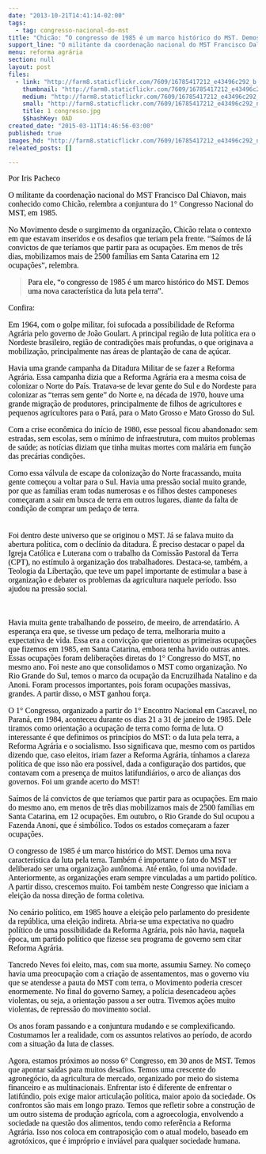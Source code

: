 ```yaml
---
date: "2013-10-21T14:41:14-02:00"
tags:
  - tag: congresso-nacional-do-mst
title: "Chicão: “O congresso de 1985 é um marco histórico do MST. Demos uma nova cara à luta pela terra”"
support_line: "O militante da coordenação nacional do MST Francisco Dal Chiavon, mais conhecido como Chicão, relembra a conjuntura do 1° Congresso Nacional do MST, em 1985."
menu: reforma agrária
section: null
layout: post
files:
  - link: "http://farm8.staticflickr.com/7609/16785417212_e43496c292_b.jpg"
    thumbnail: "http://farm8.staticflickr.com/7609/16785417212_e43496c292_t.jpg"
    medium: "http://farm8.staticflickr.com/7609/16785417212_e43496c292_z.jpg"
    small: "http://farm8.staticflickr.com/7609/16785417212_e43496c292_n.jpg"
    title: 1 congresso.jpg
    $$hashKey: 0AD
created_date: "2015-03-11T14:46:56-03:00"
published: true
images_hd: "http://farm8.staticflickr.com/7609/16785417212_e43496c292_n.jpg"
releated_posts: []

---
```

<p style="color: rgb(0, 0, 0); font-family: Times; font-size: medium; line-height: normal;">Por Iris Pacheco</p>

<p style="color: rgb(0, 0, 0); font-family: Times; font-size: medium; line-height: normal;">O militante da coordena&ccedil;&atilde;o nacional do MST Francisco Dal Chiavon, mais conhecido como Chic&atilde;o, relembra a conjuntura do 1&deg; Congresso Nacional do MST, em 1985.</p>

<p style="color: rgb(0, 0, 0); font-family: Times; font-size: medium; line-height: normal;">No Movimento desde o surgimento da organiza&ccedil;&atilde;o, Chic&atilde;o relata o contexto em que estavam inseridos e os desafios que teriam pela frente. &ldquo;Sa&iacute;mos de l&aacute; convictos de que ter&iacute;amos que partir para as ocupa&ccedil;&otilde;es. Em menos de tr&ecirc;s dias, mobilizamos mais de 2500 fam&iacute;lias em Santa Catarina em 12 ocupa&ccedil;&otilde;es&rdquo;, relembra.&nbsp;</p>

<blockquote>
<p style="color: rgb(0, 0, 0); font-family: Times; font-size: medium; line-height: normal;">Para ele, &ldquo;o congresso de 1985 &eacute; um marco hist&oacute;rico do MST. Demos uma nova caracter&iacute;stica da luta pela terra&rdquo;.&nbsp;</p>
</blockquote>

<p style="color: rgb(0, 0, 0); font-family: Times; font-size: medium; line-height: normal;">Confira:</p>

<p style="color: rgb(0, 0, 0); font-family: Times; font-size: medium; line-height: normal;">Em 1964, com o golpe militar, foi sufocada a possibilidade de Reforma Agr&aacute;ria pelo governo de Jo&atilde;o Goulart. A principal regi&atilde;o de luta pol&iacute;tica era o Nordeste brasileiro, regi&atilde;o de contradi&ccedil;&otilde;es mais profundas, o que originava a mobiliza&ccedil;&atilde;o, principalmente nas &aacute;reas de planta&ccedil;&atilde;o de cana de a&ccedil;&uacute;car.&nbsp;</p>

<p style="color: rgb(0, 0, 0); font-family: Times; font-size: medium; line-height: normal;">Havia uma grande campanha da Ditadura Militar de se fazer a Reforma Agr&aacute;ria. Essa campanha dizia que a Reforma Agr&aacute;ria era a mesma coisa de colonizar o Norte do Pa&iacute;s. Tratava-se de levar gente do Sul e do Nordeste para colonizar as &ldquo;terras sem gente&rdquo; do Norte e, na d&eacute;cada de 1970, houve uma grande migra&ccedil;&atilde;o de produtores, principalmente de filhos de agricultores e pequenos agricultores para o Par&aacute;, para o Mato Grosso e Mato Grosso do Sul.&nbsp;</p>

<p style="color: rgb(0, 0, 0); font-family: Times; font-size: medium; line-height: normal;">Com a crise econ&ocirc;mica do in&iacute;cio de 1980, esse pessoal ficou abandonado: sem estradas, sem escolas, sem o m&iacute;nimo de infraestrutura, com muitos problemas de sa&uacute;de; as not&iacute;cias diziam que tinha muitas mortes com mal&aacute;ria em fun&ccedil;&atilde;o das prec&aacute;rias condi&ccedil;&otilde;es.</p>

<p style="color: rgb(0, 0, 0); font-family: Times; font-size: medium; line-height: normal;">Como essa v&aacute;lvula de escape da coloniza&ccedil;&atilde;o do Norte fracassando, muita gente come&ccedil;ou a voltar para o Sul. Havia uma press&atilde;o social muito grande, por que as fam&iacute;lias eram todas numerosas e os filhos destes camponeses come&ccedil;aram a sair em busca de terra em outros lugares, diante da falta de condi&ccedil;&atilde;o de comprar um peda&ccedil;o de terra.&nbsp;<br />
<br />
<br />
Foi dentro deste universo que se originou o MST. J&aacute; se falava muito da abertura pol&iacute;tica, com o decl&iacute;nio da ditadura. &Eacute; preciso destacar o papel da Igreja Cat&oacute;lica e Luterana com o trabalho da Comiss&atilde;o Pastoral da Terra (CPT), no est&iacute;mulo &agrave; organiza&ccedil;&atilde;o dos trabalhadores. Destaca-se, tamb&eacute;m, a Teologia da Liberta&ccedil;&atilde;o, que teve um papel importante de estimular a base &agrave; organiza&ccedil;&atilde;o e debater os problemas da agricultura naquele per&iacute;odo. Isso ajudou na press&atilde;o social.&nbsp;</p>

<p style="color: rgb(0, 0, 0); font-family: Times; font-size: medium; line-height: normal;">&nbsp;</p>

<p style="color: rgb(0, 0, 0); font-family: Times; font-size: medium; line-height: normal;">Havia muita gente trabalhando de posseiro, de meeiro, de arrendat&aacute;rio. A esperan&ccedil;a era que, se tivesse um peda&ccedil;o de terra, melhoraria muito a expectativa de vida. Essa era a convic&ccedil;&atilde;o que orientou as primeiras ocupa&ccedil;&otilde;es que fizemos em 1985, em Santa Catarina, embora tenha havido outras antes. Essas ocupa&ccedil;&otilde;es foram delibera&ccedil;&otilde;es diretas do 1&deg; Congresso do MST, no mesmo ano. Foi neste ano que consolidamos o MST como organiza&ccedil;&atilde;o. No Rio Grande do Sul, temos o marco da ocupa&ccedil;&atilde;o da Encruzilhada Natalino e da Anoni. Foram processos importantes, pois foram ocupa&ccedil;&otilde;es massivas, grandes. A partir disso, o MST ganhou for&ccedil;a.&nbsp;</p>

<p style="color: rgb(0, 0, 0); font-family: Times; font-size: medium; line-height: normal;">O 1&deg; Congresso, organizado a partir do 1&deg; Encontro Nacional em Cascavel, no Paran&aacute;, em 1984, aconteceu durante os dias 21 a 31 de janeiro de 1985. Dele tiramos como orienta&ccedil;&atilde;o a ocupa&ccedil;&atilde;o de terra como forma de luta. O interessante &eacute; que definimos os princ&iacute;pios do MST: o da luta pela terra, a Reforma Agr&aacute;ria e o socialismo. Isso significava que, mesmo com os partidos dizendo que, caso eleitos, iriam fazer a Reforma Agr&aacute;ria, t&iacute;nhamos a clareza pol&iacute;tica de que isso n&atilde;o era poss&iacute;vel, dada a configura&ccedil;&atilde;o dos partidos, que contavam com a presen&ccedil;a de muitos latifundi&aacute;rios, o arco de alian&ccedil;as dos governos. Foi um grande acerto do MST!&nbsp;</p>

<p style="color: rgb(0, 0, 0); font-family: Times; font-size: medium; line-height: normal;">Sa&iacute;mos de l&aacute; convictos de que ter&iacute;amos que partir para as ocupa&ccedil;&otilde;es. Em maio do mesmo ano, em menos de tr&ecirc;s dias mobilizamos mais de 2500 fam&iacute;lias em Santa Catarina, em 12 ocupa&ccedil;&otilde;es. Em outubro, o Rio Grande do Sul ocupou a Fazenda Anoni, que &eacute; simb&oacute;lico. Todos os estados come&ccedil;aram a fazer ocupa&ccedil;&otilde;es.</p>

<p style="color: rgb(0, 0, 0); font-family: Times; font-size: medium; line-height: normal;">O congresso de 1985 &eacute; um marco hist&oacute;rico do MST. Demos uma nova caracter&iacute;stica da luta pela terra. Tamb&eacute;m &eacute; importante o fato do MST ter deliberado ser uma organiza&ccedil;&atilde;o aut&ocirc;noma. At&eacute; ent&atilde;o, foi uma novidade. Anteriormente, as organiza&ccedil;&otilde;es eram sempre vinculadas a um partido pol&iacute;tico. A partir disso, crescemos muito. Foi tamb&eacute;m neste Congresso que iniciam a elei&ccedil;&atilde;o da nossa dire&ccedil;&atilde;o de forma coletiva.&nbsp;</p>

<p style="color: rgb(0, 0, 0); font-family: Times; font-size: medium; line-height: normal;">No cen&aacute;rio pol&iacute;tico, em 1985 houve a elei&ccedil;&atilde;o pelo parlamento do presidente da rep&uacute;blica, uma elei&ccedil;&atilde;o indireta. Abria-se uma expectativa no quadro pol&iacute;tico de uma possibilidade da Reforma Agr&aacute;ria, pois n&atilde;o havia, naquela &eacute;poca, um partido pol&iacute;tico que fizesse seu programa de governo sem citar Reforma Agr&aacute;ria.&nbsp;</p>

<p style="color: rgb(0, 0, 0); font-family: Times; font-size: medium; line-height: normal;">Tancredo Neves foi eleito, mas, com sua morte, assumiu Sarney. No come&ccedil;o havia uma preocupa&ccedil;&atilde;o com a cria&ccedil;&atilde;o de assentamentos, mas o governo viu que se atendesse a pauta do MST com terra, o Movimento poderia crescer enormemente. No final do governo Sarney, a pol&iacute;cia desencadeou a&ccedil;&otilde;es violentas, ou seja, a orienta&ccedil;&atilde;o passou a ser outra. Tivemos a&ccedil;&otilde;es muito violentas, de repress&atilde;o do movimento social. &nbsp;</p>

<p style="color: rgb(0, 0, 0); font-family: Times; font-size: medium; line-height: normal;">Os anos foram passando e a conjuntura mudando e se complexificando. Costumamos ler a realidade, com os assuntos relativos ao per&iacute;odo, de acordo com a situa&ccedil;&atilde;o da luta de classes.&nbsp;</p>

<p style="color: rgb(0, 0, 0); font-family: Times; font-size: medium; line-height: normal;">Agora, estamos pr&oacute;ximos ao nosso 6&deg; Congresso, em 30 anos de MST. Temos que apontar sa&iacute;das para muitos desafios. Temos uma crescente do agroneg&oacute;cio, da agricultura de mercado, organizado por meio do sistema financeiro e as multinacionais. Enfrentar isto &eacute; diferente de enfrentar o latif&uacute;ndio, pois exige maior articula&ccedil;&atilde;o pol&iacute;tica, maior apoio da sociedade. Os confrontos s&atilde;o mais em longo prazo. Temos que refletir sobre a constru&ccedil;&atilde;o de um outro sistema de produ&ccedil;&atilde;o agr&iacute;cola, com a agroecologia, envolvendo a sociedade na quest&atilde;o dos alimentos, tendo como refer&ecirc;ncia a Reforma Agr&aacute;ria. Isso nos coloca em contraposi&ccedil;&atilde;o com o atual modelo, baseado em agrot&oacute;xicos, que &eacute; impr&oacute;prio e invi&aacute;vel para qualquer sociedade humana.</p>
